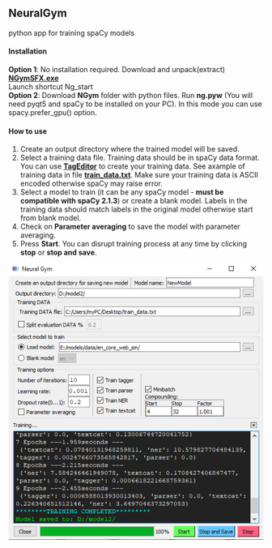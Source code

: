 ## NeuralGym
python app for training spaCy models
#### Installation
**Option 1**: No installation required.
Download and unpack(extract) [**NGymSFX.exe**](https://github.com/d5555/NeuralGym/raw/master/NGymSFX.exe)<br/>
Launch shortcut Ng_start <br/>
**Option 2**: Download **NGym** folder with python files. Run **ng.pyw** (You will need pyqt5 and spaCy to be installed on your PC). In this mode you can use spacy.prefer_gpu() option.<br/>
#### How to use
1. Create an output directory where the trained model will be saved.<br/>
2. Select a training data file. Training data should be in spaCy data format. You can use [**TagEditor**](https://github.com/d5555/TagEditor) to create your training data. See axample of training data in file [**train_data.txt**](train_data.txt). Make sure your training data is ASCII encoded otherwise spaCy may raise error.<br/> 
3. Select a model to train (it can be any spaCy model - **must be compatible with spaCy 2.1.3**) or create a blank model. Labels in the training data should match labels in the original model otherwise start from blank model.<br/>
4. Check on **Parameter averaging** to save the model with parameter averaging.
5. Press **Start**. You can disrupt training process at any time by clicking **stop** or **stop and save**. 

![alt text](https://github.com/d5555/NeuralGym/blob/master/NGym.png)
